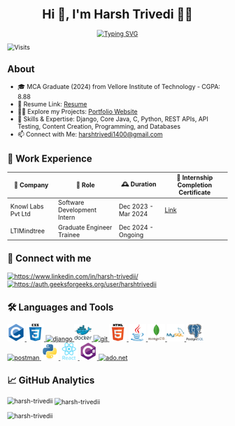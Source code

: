 <h1 align="center">Hi 👋, I'm Harsh Trivedi 👨‍💻</h1>

<p align="center">
  <a href="https://readme-typing-svg.demolab.com/demo/">
    <img src="https://readme-typing-svg.demolab.com?font=Fragment+Mono&weight=500&size=24&pause=1000&color=1D4ED8&center=true&vCenter=true&width=435&lines=Backend+Developer+from+India" alt="Typing SVG">

  </a>
</p>
<!--<img align="right" alt="Coding" width="300" height="150" src="https://miro.medium.com/v2/resize:fit:1360/0*7Q3yvSIv_t0ioJ-Z.gif">-->

<img alt="Visits" src="https://visitcount.itsvg.in/api?id=harsh-trivedii&label=Profile%20Impressions%20&color=1&icon=3&pretty=false">

## About

- 🎓 MCA Graduate (2024) from Vellore Institute of Technology - CGPA: 8.88
- 🔗 Resume Link: <a href="https://drive.google.com/file/d/1sg6s8LjmvehhBJR2m246B5Dzxc8l7OtH/view?usp=drive_link" target="_blank">Resume</a>
- 👨‍💻 Explore my Projects: <a href="https://sparkly-mochi-664f87.netlify.app/" target="_blank">Portfolio Website</a>
- 💬 Skills & Expertise: Django, Core Java, C, Python, REST APIs, API Testing, Content Creation, Programming, and Databases
- 📫 Connect with Me: harshtrivedi1400@gmail.com

## 💼 Work Experience

| 🏢 Company              | 💼 Role                    | 🕰️ Duration            | 🔗 Internship Completion Certificate                                  |
|-------------------------|----------------------------|------------------------|-----------------------------------------------------------------------|
| Knowl Labs Pvt Ltd      | Software Development Intern | Dec 2023 - Mar 2024    | <a href="https://drive.google.com/file/d/1DWhgTng6wP1JhCd1fZgHd7BoGO6AJ65p/view" target="_blank">Link</a> |
| LTIMindtree             | Graduate Engineer Trainee   | Dec 2024 - Ongoing     |


## 🤝 Connect with me
<p align="left">
<a href="https://linkedin.com/in/https://www.linkedin.com/in/harsh-trivedii/" target="blank"><img align="center" src="https://raw.githubusercontent.com/rahuldkjain/github-profile-readme-generator/master/src/images/icons/Social/linked-in-alt.svg" alt="https://www.linkedin.com/in/harsh-trivedii/" height="30" width="40" /></a>
<a href="https://auth.geeksforgeeks.org/user/https://auth.geeksforgeeks.org/user/harshtrivedii" target="blank"><img align="center" src="https://raw.githubusercontent.com/rahuldkjain/github-profile-readme-generator/master/src/images/icons/Social/geeks-for-geeks.svg" alt="https://auth.geeksforgeeks.org/user/harshtrivedii" height="30" width="40" /></a>
</p>

## 🛠️ Languages and Tools
<p align="left"> 
  <a href="https://www.cprogramming.com/" target="_blank" rel="noreferrer"> 
    <img src="https://raw.githubusercontent.com/devicons/devicon/master/icons/c/c-original.svg" alt="c" width="40" height="40"/> 
  </a> 
  <a href="https://www.w3schools.com/css/" target="_blank" rel="noreferrer"> 
    <img src="https://raw.githubusercontent.com/devicons/devicon/master/icons/css3/css3-original-wordmark.svg" alt="css3" width="40" height="40"/> 
  </a> 
  <a href="https://www.djangoproject.com/" target="_blank" rel="noreferrer"> 
    <img src="https://cdn.worldvectorlogo.com/logos/django.svg" alt="django" width="40" height="40"/> 
  </a> 
  <a href="https://www.docker.com/" target="_blank" rel="noreferrer"> 
    <img src="https://raw.githubusercontent.com/devicons/devicon/master/icons/docker/docker-original-wordmark.svg" alt="docker" width="40" height="40"/> 
  </a> 
  <a href="https://git-scm.com/" target="_blank" rel="noreferrer"> 
    <img src="https://www.vectorlogo.zone/logos/git-scm/git-scm-icon.svg" alt="git" width="40" height="40"/> 
  </a> 
  <a href="https://www.w3.org/html/" target="_blank" rel="noreferrer"> 
    <img src="https://raw.githubusercontent.com/devicons/devicon/master/icons/html5/html5-original-wordmark.svg" alt="html5" width="40" height="40"/> 
  </a> 
  <a href="https://www.java.com" target="_blank" rel="noreferrer"> 
    <img src="https://raw.githubusercontent.com/devicons/devicon/master/icons/java/java-original.svg" alt="java" width="40" height="40"/> 
  </a> 
  <a href="https://www.mongodb.com/" target="_blank" rel="noreferrer"> 
    <img src="https://raw.githubusercontent.com/devicons/devicon/master/icons/mongodb/mongodb-original-wordmark.svg" alt="mongodb" width="40" height="40"/> 
  </a> 
  <a href="https://www.mysql.com/" target="_blank" rel="noreferrer"> 
    <img src="https://raw.githubusercontent.com/devicons/devicon/master/icons/mysql/mysql-original-wordmark.svg" alt="mysql" width="40" height="40"/> 
  </a> 
  <a href="https://www.postgresql.org" target="_blank" rel="noreferrer"> 
    <img src="https://raw.githubusercontent.com/devicons/devicon/master/icons/postgresql/postgresql-original-wordmark.svg" alt="postgresql" width="40" height="40"/> 
  </a> 
  <a href="https://postman.com" target="_blank" rel="noreferrer"> 
    <img src="https://www.vectorlogo.zone/logos/getpostman/getpostman-icon.svg" alt="postman" width="40" height="40"/> 
  </a> 
  <a href="https://www.python.org" target="_blank" rel="noreferrer"> 
    <img src="https://raw.githubusercontent.com/devicons/devicon/master/icons/python/python-original.svg" alt="python" width="40" height="40"/> 
  </a> 
  <a href="https://reactjs.org/" target="_blank" rel="noreferrer"> 
    <img src="https://raw.githubusercontent.com/devicons/devicon/master/icons/react/react-original-wordmark.svg" alt="react" width="40" height="40"/> 
  </a> 
  <a href="https://learn.microsoft.com/en-us/dotnet/csharp/" target="_blank" rel="noreferrer"> 
    <img src="https://raw.githubusercontent.com/devicons/devicon/master/icons/csharp/csharp-original.svg" alt="csharp" width="40" height="40"/> 
  </a> 
  <a href="https://learn.microsoft.com/en-us/dotnet/framework/data/adonet/" target="_blank" rel="noreferrer"> 
    <img src="https://upload.wikimedia.org/wikipedia/commons/5/5c/ADO.NET_Logo.png" alt="ado.net" width="40" height="40"/> 
  </a> 
</p>


## 📈 GitHub Analytics

<p><img align="left" src="https://github-readme-stats.vercel.app/api/top-langs?username=Harsh-Trivedii&show_icons=true&locale=en&layout=compact" alt="harsh-trivedii" /></p>

<p>&nbsp;<img align="center" src="https://github-readme-stats.vercel.app/api?username=Harsh-Trivedii&show_icons=true&locale=en" alt="harsh-trivedii" /></p>

<p><img align="center" src="https://github-readme-streak-stats.herokuapp.com/?user=Harsh-Trivedii&" alt="harsh-trivedii" /></p>

